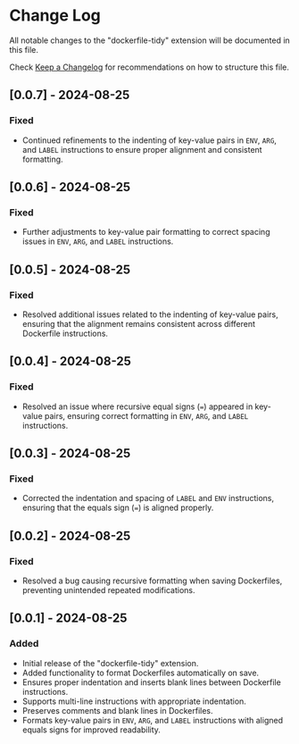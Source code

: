 # Change Log

All notable changes to the "dockerfile-tidy" extension will be documented in this file.

Check [Keep a Changelog](http://keepachangelog.com/) for recommendations on how to structure this file.

## [0.0.7] - 2024-08-25

### Fixed
- Continued refinements to the indenting of key-value pairs in `ENV`, `ARG`, and `LABEL` instructions to ensure proper alignment and consistent formatting.

## [0.0.6] - 2024-08-25

### Fixed
- Further adjustments to key-value pair formatting to correct spacing issues in `ENV`, `ARG`, and `LABEL` instructions.

## [0.0.5] - 2024-08-25

### Fixed
- Resolved additional issues related to the indenting of key-value pairs, ensuring that the alignment remains consistent across different Dockerfile instructions.

## [0.0.4] - 2024-08-25

### Fixed
- Resolved an issue where recursive equal signs (`=`) appeared in key-value pairs, ensuring correct formatting in `ENV`, `ARG`, and `LABEL` instructions.

## [0.0.3] - 2024-08-25

### Fixed
- Corrected the indentation and spacing of `LABEL` and `ENV` instructions, ensuring that the equals sign (`=`) is aligned properly.

## [0.0.2] - 2024-08-25

### Fixed
- Resolved a bug causing recursive formatting when saving Dockerfiles, preventing unintended repeated modifications.

## [0.0.1] - 2024-08-25

### Added
- Initial release of the "dockerfile-tidy" extension.
- Added functionality to format Dockerfiles automatically on save.
- Ensures proper indentation and inserts blank lines between Dockerfile instructions.
- Supports multi-line instructions with appropriate indentation.
- Preserves comments and blank lines in Dockerfiles.
- Formats key-value pairs in `ENV`, `ARG`, and `LABEL` instructions with aligned equals signs for improved readability.